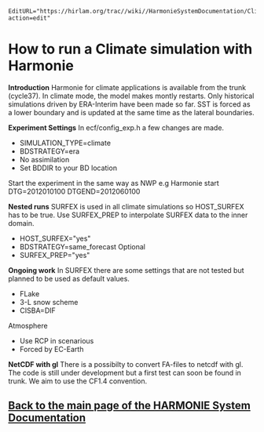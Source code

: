 ```@meta
EditURL="https://hirlam.org/trac//wiki//HarmonieSystemDocumentation/ClimateSimulation?action=edit"
```


# How to run a Climate simulation with Harmonie

**Introduction**
Harmonie for climate applications is available from the trunk (cycle37).
In climate mode, the model makes montly restarts. Only historical simulations driven by ERA-Interim have been made so far.
SST is forced as a lower boundary and is updated at the same time as the lateral boundaries.

**Experiment Settings**
In ecf/config_exp.h  a few changes are made.

* SIMULATION_TYPE=climate
* BDSTRATEGY=era
* No assimilation
* Set BDDIR to your BD location

Start the experiment in the same way as NWP e.g Harmonie start DTG=2012010100 DTGEND=2012060100

**Nested runs**
SURFEX is used in all climate simulations so HOST_SURFEX has to be true.
Use SURFEX_PREP to interpolate SURFEX data to the inner domain.

* HOST_SURFEX="yes"
* BDSTRATEGY=same_forecast
Optional
* SURFEX_PREP="yes"

**Ongoing work**
In SURFEX there are some settings that are not tested but planned to be used as default values.

* FLake
* 3-L snow scheme
* CISBA=DIF

Atmosphere
* Use RCP in scenarious
* Forced by EC-Earth

**NetCDF with gl**
There is a possibilty to convert FA-files to netcdf with gl. The code is still under development but a first test can soon be found in trunk. 
We aim to use the CF1.4 convention.


[Back to the main page of the HARMONIE System Documentation](../HarmonieSystemDocumentation.md)
----


